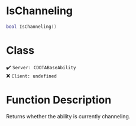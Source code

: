 # IsChanneling
```lua
bool IsChanneling()
```
# Class
✔️ `Server: CDOTABaseAbility`  
❌ `Client: undefined`  

# Function Description
Returns whether the ability is currently channeling.
